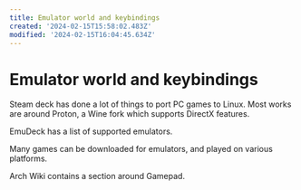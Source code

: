 ```yaml
---
title: Emulator world and keybindings
created: '2024-02-15T15:58:02.483Z'
modified: '2024-02-15T16:04:45.634Z'
---
```


# Emulator world and keybindings

Steam deck has done a lot of things to port PC games to Linux. Most works are around Proton, a Wine fork which supports DirectX features.

EmuDeck has a list of supported emulators.

Many games can be downloaded for emulators, and played on various platforms.

Arch Wiki contains a section around Gamepad.


